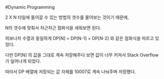 #Dynamic Programming

2 X N 타일에 들어갈 수 있는 방법의 갯수를 물어보는 것이기 때문에,

N의 갯수에 맞춰서 차근차근 점화식을 세워보면 된다.

피보나치 수열과 동일하게 DP[N] = DP[N-1] + DP[N-2] 와 같은 점화식을 따르고 있었다.

다만 DP[N] 의 값을 그대로 계속 저장해주다 보면 값이 너무 커져서 Stack Overflow가 일어나게 되었다.

따라서 DP 배열에 저장되는 값 자체를 10007로 계속 나눠주며 저장했다.